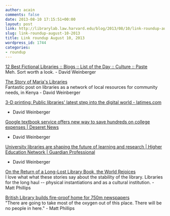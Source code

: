 ```yaml
---
author: acain
comments: false
date: 2013-08-10 17:15:51+00:00
layout: post
link: http://librarylab.law.harvard.edu/blog/2013/08/10/link-roundup-august-10-2013/
slug: link-roundup-august-10-2013
title: Link roundup August 10, 2013
wordpress_id: 1744
categories:
- roundup
---
```


[12 Best Fictional Libraries :: Blogs :: List of the Day :: Culture :: Paste](http://www.pastemagazine.com/blogs/lists/2013/08/best-fictional-libraries.html)  
Meh. Sort worth a look. - David Weinberger

[The Story of Maria's Libraries](http://www.policyinnovations.org/ideas/innovations/data/000246?EMAILTAG)  
Fantastic post on libraries as a network of local resources for community needs, in Kenya - David Weinberger

[3-D printing: Public libraries' latest step into the digital world - latimes.com](http://www.latimes.com/features/books/jacketcopy/la-et-jc-3d-printing-public-libraries-latest-step-into-the-digital-world-20130808,0,6182974.story)  
- David Weinberger

[Google textbook service offers new way to save hundreds on college expenses | Deseret News](http://www.deseretnews.com/article/865583824/Google-textbook-service-offers-new-way-to-save-hundreds-on-college-expenses.html)  
- David Weinberger

[University libraries are shaping the future of learning and research | Higher Education Network | Guardian Professional](http://www.theguardian.com/higher-education-network/blog/2013/aug/06/university-libraries-learning-shapes-design)  
- David Weinberger

[On the Return of a Long-Lost Library Book, the World Rejoices](http://www.theatlanticwire.com/entertainment/2013/08/library-book/67917/)  
I love what what these stories say about the stability of the library. Libraries for the long haul -- physical instantiations and as a cultural institution. - Matt Phillips

[British Library builds fire-proof home for 750m newspapers](http://www.bbc.co.uk/news/uk-england-leeds-20717391)  
"There are going to take most of the oxygen out of this place. There will be no people in here." - Matt Phillips
